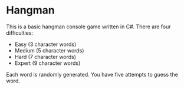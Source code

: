 # Hangman

This is a basic hangman console game written in C#. There are four difficulties:

- Easy (3 character words)
- Medium (5 character words)
- Hard (7 character words)
- Expert (9 character words)

Each word is randomly generated. You have five attempts to guess the word.
